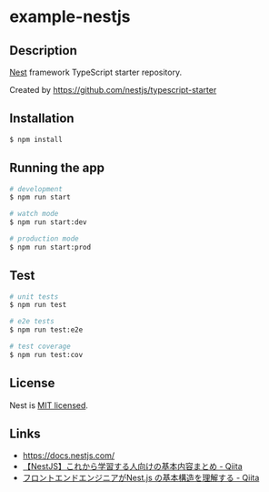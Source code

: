 # example-nestjs

## Description

[Nest](https://github.com/nestjs/nest) framework TypeScript starter repository.

Created by https://github.com/nestjs/typescript-starter

## Installation

```bash
$ npm install
```

## Running the app

```bash
# development
$ npm run start

# watch mode
$ npm run start:dev

# production mode
$ npm run start:prod
```

## Test

```bash
# unit tests
$ npm run test

# e2e tests
$ npm run test:e2e

# test coverage
$ npm run test:cov
```

## License

Nest is [MIT licensed](https://github.com/nestjs/nest/blob/master/LICENSE).

## Links

- https://docs.nestjs.com/
- [【NestJS】これから学習する人向けの基本内容まとめ - Qiita](https://qiita.com/suzuki0430/items/894e2da2b44156a2a437)
- [フロントエンドエンジニアがNest.js の基本構造を理解する - Qiita](https://qiita.com/miruon/items/099d7f0de831ad1b37b9)

